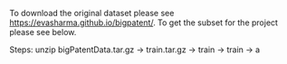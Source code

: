 To download the original dataset please see https://evasharma.github.io/bigpatent/. To get the subset for the project please see below.

Steps:
unzip bigPatentData.tar.gz -> train.tar.gz -> train -> train -> a
